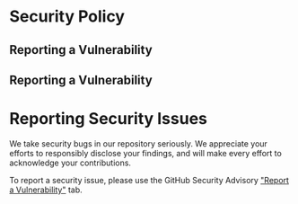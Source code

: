 # Security Policy



## Reporting a Vulnerability

## Reporting a Vulnerability

# Reporting Security Issues

We take security bugs in our repository seriously. We appreciate your efforts to responsibly disclose your findings, and will make every effort to acknowledge your contributions.

To report a security issue, please use the GitHub Security Advisory ["Report a Vulnerability"](https://github.com/rerummerfield/pygoat-github-actions/security/advisories/new) tab.

